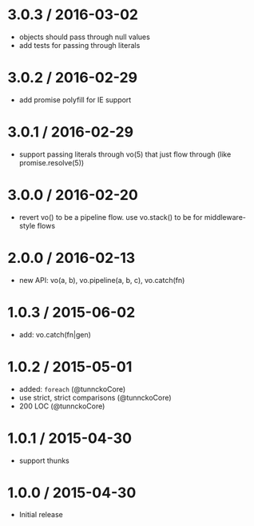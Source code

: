 
3.0.3 / 2016-03-02
==================

  * objects should pass through null values
  * add tests for passing through literals

3.0.2 / 2016-02-29
==================

  * add promise polyfill for IE support

3.0.1 / 2016-02-29
==================

  * support passing literals through vo(5) that just flow through (like promise.resolve(5))

3.0.0 / 2016-02-20
==================

  * revert vo() to be a pipeline flow. use vo.stack() to be for middleware-style flows

2.0.0 / 2016-02-13
==================

  * new API: vo(a, b), vo.pipeline(a, b, c), vo.catch(fn)

1.0.3 / 2015-06-02
==================

  * add: vo.catch(fn|gen)

1.0.2 / 2015-05-01
==================

  * added: `foreach` (@tunnckoCore)
  * use strict, strict comparisons (@tunnckoCore)
  * 200 LOC (@tunnckoCore)

1.0.1 / 2015-04-30
==================

  * support thunks

1.0.0 / 2015-04-30
==================

  * Initial release

